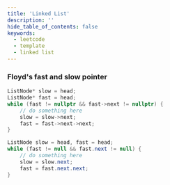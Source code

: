 ```yaml
---
title: 'Linked List'
description: ''
hide_table_of_contents: false
keywords:
  - leetcode
  - template
  - linked list
---
```


### Floyd's fast and slow pointer

<Tabs>
<TabItem value="cpp" label="C++">

```cpp
ListNode* slow = head;
ListNode* fast = head;
while (fast != nullptr && fast->next != nullptr) {
    // do something here
    slow = slow->next;
    fast = fast->next->next;
}
```

</TabItem>
<TabItem value="java" label="Java">

```java
ListNode slow = head, fast = head;
while (fast != null && fast.next != null) {
    // do something here
    slow = slow.next;
    fast = fast.next.next;
}
```

</TabItem>
</Tabs>
